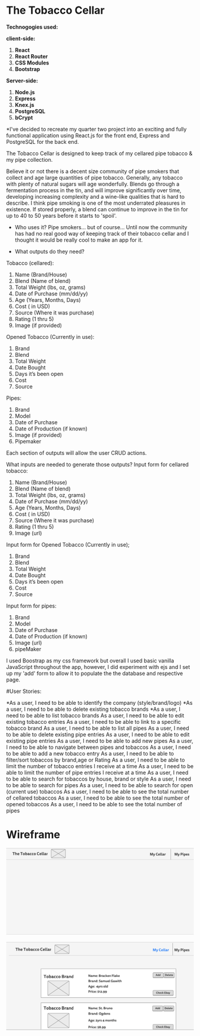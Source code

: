  # The Tobacco Cellar

**Technogogies used:**

**client-side:**

1. **React**
2. **React Router**
3. **CSS Modules**
4. **Bootstrap**

**Server-side:**

1. **Node.js**
2. **Express**
3. **Knex.js**
4. **PostgreSQL**
5. **bCrypt**


*I've decided to recreate my quarter two project into an exciting and fully functional application using React.js for the front end, Express and PostgreSQL for the back end.

The Tobacco Cellar is designed to keep track of my cellared pipe tobacco & my pipe collection.

Believe it or not there is a decent size community of pipe smokers that collect and age large quantities of pipe tobacco.  Generally, any tobacco with plenty of natural sugars will age wonderfully. Blends go through a fermentation process in the tin, and will improve significantly over time, developing increasing complexity and a wine-like qualities that is hard to describe. I think pipe smoking is one of the most underrated pleasures in existence. If stored properly, a blend can continue to improve in the tin for up to 40 to 50 years before it starts to 'spoil'.

* Who uses it?
Pipe smokers… but of course…
Until now the community has had no real good way of keeping track of their tobacco cellar and I thought it would be really cool to make an app for it.

* What outputs do they need?

Tobacco (cellared):                                                                               
1. Name (Brand/House)
2. Blend (Name of blend)
3. Total Weight (lbs, oz, grams)
4. Date of Purchase (mm/dd/yy)
5. Age (Years, Months, Days)
6. Cost ( in USD)
7. Source (Where it was purchase)
8. Rating (1 thru 5)
9. Image (if provided)

Opened Tobacco (Currently in use):
1. Brand
2. Blend
3. Total Weight
4. Date Bought
5. Days it’s been open
6. Cost
7. Source

Pipes:
1. Brand
2. Model
3. Date of Purchase
4. Date of Production (if known)
5. Image (if provided)
6. Pipemaker

Each section of outputs will allow the user CRUD actions.

What inputs are needed to generate those outputs?
Input form for cellared tobacco:
1. Name (Brand/House)
2. Blend (Name of blend)
3. Total Weight (lbs, oz, grams)
4. Date of Purchase (mm/dd/yy)
5. Age (Years, Months, Days)
6. Cost ( in USD)
7. Source (Where it was purchase)
8. Rating (1 thru 5)
9. Image (url)

Input form for Opened Tobacco (Currently in use);
1. Brand
2. Blend
3. Total Weight
4. Date Bought
5. Days it’s been open
6. Cost
7. Source

Input form for pipes:
1. Brand
2. Model
3. Date of Purchase
4. Date of Production (if known)
5. Image (url)
6. pipeMaker

I used Boostrap as my css framework but overall I used basic vanilla JavaScript throughout the app, however, I did experiment with ejs and I set up my 'add' form to allow it to populate the the database and respective page.

#User Stories:

*As a user, I need to be able to identify the company (style/brand/logo)
*As a user, I need to be able to delete existing tobacco brands
*As a user, I need to be able to list tobacco brands
As a user, I need to be able to edit existing tobacco entries
As a user, I need to be able to link to a specific tobacco brand
As a user, I need to be able to list all pipes
As a user, I need to be able to delete existing pipe entries
As a user, I need to be able to edit existing pipe entries
As a user, I need to be able to add new pipes
As a user, I need to be able to navigate between pipes and tobaccos
As a user, I need to be able to add a new tobacco entry
As a user, I need to be able to filter/sort tobaccos by brand,age or Rating
As a user, I need to be able to limit the number of tobacco entries I receive at a time
As a user, I need to be able to limit the number of pipe entries I receive at a time
As a user, I need to be able to search for tobaccos by house, brand or style
As a user, I need to be able to search for pipes
As a user, I need to be able to search for open (current use) tobaccos
As a user, I need to be able to see the total number of cellared tobaccos
As a user, I need to be able to see the total number of opened tobaccos
As a user, I need to be able to see the total number of pipes

# Wireframe
![WireframeQ4](/src/assets/Pg1.png)
&nbsp;
![WireframeQ4](/src/assets/Pg2.png)



